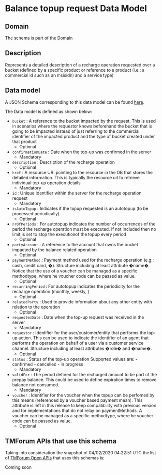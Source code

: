 # Balance topup request Data Model

## Domain

The  schema is part of the  Domain

## Description

Represents a detailed description of a recharge operation requested over a bucket (defined by a specific product or reference to a product (i.e.: a commercial id such as an msisidn) and a service type)

## Data model

A JSON Schema corresponding to this data model can be found
[here](https://github.com/tmforum-rand/schemas/blob/candidates/Customer/BalanceTopupRequest.schema.json).

The Data model is defined as shown below:
- `bucket` : A reference to the bucket impacted by the request. This is used in scenarios where the requestor knows beforehand the bucket that is going to be impacted instead of just referring to the commercial identifier of the impacted product and the type of bucket created under that product
  - Optional
- `confirmationDate` : Date when the top-up was confirmed in the server
  - Mandatory
- `description` : Description of the recharge operation
  - Optional
- `href` : A resource URI pointing to the resource in the OB that stores the detailed information. This is typically the resource url to retrieve individual top-up operation details
  - Mandatory
- `id` : Unique Identifier within the server for the recharge operation request
  - Mandatory
- `isAutoTopup` : Indicates if the topup requested is an autotopup (to be processed periodically)
  - Optional
- `nrOfPeriods` : For autotopup indicates the number of occurrences of the period the recharge operation must be executed. If not included then no limit is set to stop the executionof the topup every period
  - Optional
- `partyAccount` : A reference to the account that owns the bucket impacted by the balance related operation
  - Optional
- `paymentMethod` : Payment method used for the recharge operation (e.g.: cash, credit card, �). Structure including at least attribute �name�. Notice that the use of a voucher can be managed as a specific methodtype, where he voucher code can be passed as value.
  - Optional
- `recurringPeriod` : For autotopup indicates the periodicity for the recharge operation (monthly, weekly, )
  - Optional
- `relatedParty` : Used to provide information about any other entity with relation to the operation
  - Optional
- `requestedDate` : Date when the top-up request was received in the server
  - Mandatory
- `requestor` : Identifier for the user/customer/entity that performs the top-up action. This can be used to indicate the identifier of an agent that performs the operation on behalf of a user via a customer service channel. Structure including at least attributes �role� and �name�.
  - Optional
- `status` : Status of the top-up operation Supported values are: - confirmed - cancelled - in progress
  - Mandatory
- `validFor` : The period defined for the recharged amount to be part of the prepay balance. This could be used to define expiration times to remove balance not consumed.
  - Mandatory
- `voucher` : Identifier for the voucher when the topup can be perfomed by this means (referenced by a voucher based payment mean). This attribute is left in this release to keep compatibility with previous version and for implementations that do not relay on paymentMethods. A voucher can be managed as a specific methodtype, where he voucher code can be passed as value.
  - Optional




## TMForum APIs that use this schema

Taking into consideration the snapshot of 04/02/2020 04:22:51 UTC the list of [TMForum Open APIs](https://www.tmforum.org/open-apis/) that uses this schemas is:

Coming soon